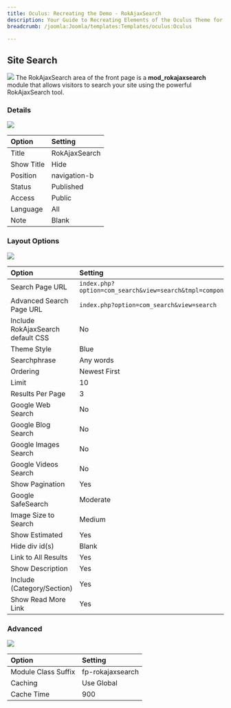 ```yaml
---
title: Oculus: Recreating the Demo - RokAjaxSearch
description: Your Guide to Recreating Elements of the Oculus Theme for Joomla
breadcrumb: /joomla:Joomla/templates:Templates/oculus:Oculus

---
```


Site Search
-----
![][search]
The RokAjaxSearch area of the front page is a **mod_rokajaxsearch** module that allows visitors to search your site using the powerful RokAjaxSearch tool.

### Details
![][ss1]

| Option     | Setting       |  
| :--------- | :------------ |  
| Title      | RokAjaxSearch |  
| Show Title | Hide          |  
| Position   | navigation-b  |  
| Status     | Published     |  
| Access     | Public        |  
| Language   | All           |  
| Note       | Blank         |  

### Layout Options
![][ss2]

| Option                            | Setting                                                 |  
| :-------------------------------- | :------------------------------------------------------ |  
| Search Page URL                   | `index.php?option=com_search&view=search&tmpl=component`|  
| Advanced Search Page URL          | `index.php?option=com_search&view=search`               |  
| Include RokAjaxSearch default CSS | No                                                      |  
| Theme Style                       | Blue                                                    |  
| Searchphrase                      | Any words                                               |  
| Ordering                          | Newest First                                            |  
| Limit                             | 10                                                      |  
| Results Per Page                  | 3                                                       |  
| Google Web Search                 | No                                                      |  
| Google Blog Search                | No                                                      |  
| Google Images Search              | No                                                      |  
| Google Videos Search              | No                                                      |  
| Show Pagination                   | Yes                                                     |  
| Google SafeSearch                 | Moderate                                                |  
| Image Size to Search              | Medium                                                  |  
| Show Estimated                    | Yes                                                     |  
| Hide div id(s)                    | Blank                                                   |  
| Link to All Results               | Yes                                                     |  
| Show Description                  | Yes                                                     |  
| Include (Category/Section)        | Yes                                                     |  
| Show Read More Link               | Yes                                                     |  

### Advanced
![][ss3]

| Option              | Setting          |  
| :------------------ | :--------------- |  
| Module Class Suffix | fp-rokajaxsearch |  
| Caching             | Use Global       |  
| Cache Time          | 900              |  

[search]: assets/search.jpg
[ss1]: assets/search_1.jpeg
[ss2]: assets/search_2.jpeg
[ss3]: assets/search_3.jpeg